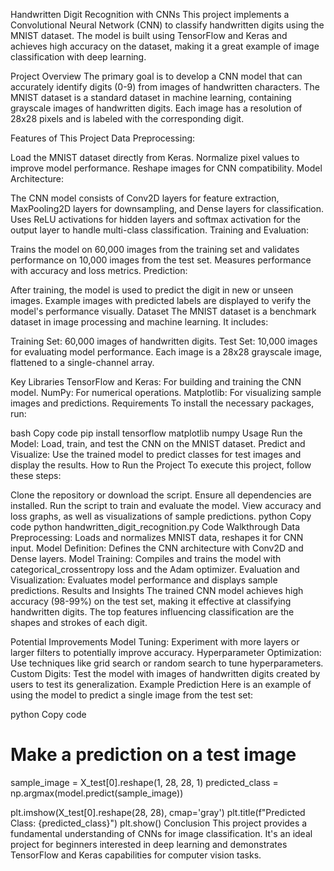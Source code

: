 Handwritten Digit Recognition with CNNs
This project implements a Convolutional Neural Network (CNN) to classify handwritten digits using the MNIST dataset. The model is built using TensorFlow and Keras and achieves high accuracy on the dataset, making it a great example of image classification with deep learning.

Project Overview
The primary goal is to develop a CNN model that can accurately identify digits (0-9) from images of handwritten characters. The MNIST dataset is a standard dataset in machine learning, containing grayscale images of handwritten digits. Each image has a resolution of 28x28 pixels and is labeled with the corresponding digit.

Features of This Project
Data Preprocessing:

Load the MNIST dataset directly from Keras.
Normalize pixel values to improve model performance.
Reshape images for CNN compatibility.
Model Architecture:

The CNN model consists of Conv2D layers for feature extraction, MaxPooling2D layers for downsampling, and Dense layers for classification.
Uses ReLU activations for hidden layers and softmax activation for the output layer to handle multi-class classification.
Training and Evaluation:

Trains the model on 60,000 images from the training set and validates performance on 10,000 images from the test set.
Measures performance with accuracy and loss metrics.
Prediction:

After training, the model is used to predict the digit in new or unseen images.
Example images with predicted labels are displayed to verify the model's performance visually.
Dataset
The MNIST dataset is a benchmark dataset in image processing and machine learning. It includes:

Training Set: 60,000 images of handwritten digits.
Test Set: 10,000 images for evaluating model performance.
Each image is a 28x28 grayscale image, flattened to a single-channel array.

Key Libraries
TensorFlow and Keras: For building and training the CNN model.
NumPy: For numerical operations.
Matplotlib: For visualizing sample images and predictions.
Requirements
To install the necessary packages, run:

bash
Copy code
pip install tensorflow matplotlib numpy
Usage
Run the Model: Load, train, and test the CNN on the MNIST dataset.
Predict and Visualize: Use the trained model to predict classes for test images and display the results.
How to Run the Project
To execute this project, follow these steps:

Clone the repository or download the script.
Ensure all dependencies are installed.
Run the script to train and evaluate the model.
View accuracy and loss graphs, as well as visualizations of sample predictions.
python
Copy code
python handwritten_digit_recognition.py
Code Walkthrough
Data Preprocessing: Loads and normalizes MNIST data, reshapes it for CNN input.
Model Definition: Defines the CNN architecture with Conv2D and Dense layers.
Model Training: Compiles and trains the model with categorical_crossentropy loss and the Adam optimizer.
Evaluation and Visualization: Evaluates model performance and displays sample predictions.
Results and Insights
The trained CNN model achieves high accuracy (98-99%) on the test set, making it effective at classifying handwritten digits. The top features influencing classification are the shapes and strokes of each digit.

Potential Improvements
Model Tuning: Experiment with more layers or larger filters to potentially improve accuracy.
Hyperparameter Optimization: Use techniques like grid search or random search to tune hyperparameters.
Custom Digits: Test the model with images of handwritten digits created by users to test its generalization.
Example Prediction
Here is an example of using the model to predict a single image from the test set:

python
Copy code
# Make a prediction on a test image
sample_image = X_test[0].reshape(1, 28, 28, 1)
predicted_class = np.argmax(model.predict(sample_image))

plt.imshow(X_test[0].reshape(28, 28), cmap='gray')
plt.title(f"Predicted Class: {predicted_class}")
plt.show()
Conclusion
This project provides a fundamental understanding of CNNs for image classification. It's an ideal project for beginners interested in deep learning and demonstrates TensorFlow and Keras capabilities for computer vision tasks.

